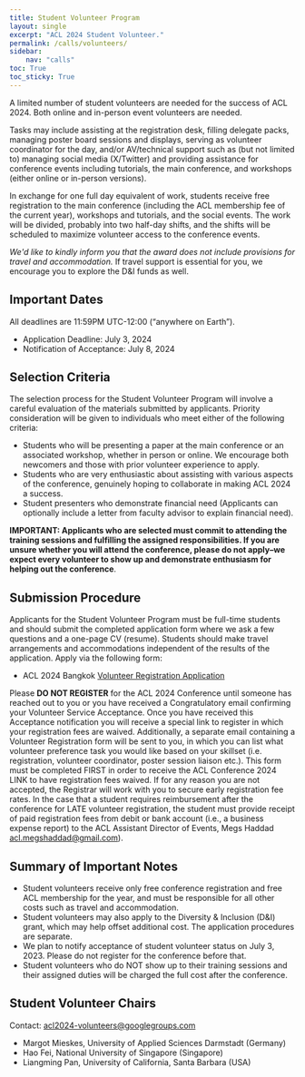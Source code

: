 ```yaml
---
title: Student Volunteer Program
layout: single
excerpt: "ACL 2024 Student Volunteer."
permalink: /calls/volunteers/
sidebar: 
    nav: "calls"
toc: True
toc_sticky: True
---
```


A limited number of student volunteers are needed for the success of ACL 2024. Both online and in-person event volunteers are needed.

Tasks may include assisting at the registration desk, filling delegate packs, managing poster board sessions and displays, serving as volunteer coordinator for the day, and/or AV/technical support such as (but not limited to) managing social media (X/Twitter) and providing assistance for conference events including tutorials, the main conference, and workshops (either online or in-person versions).

In exchange for one full day equivalent of work, students receive free registration to the main conference (including the ACL membership fee of the current year), workshops and tutorials, and the social events. The work will be divided, probably into two half-day shifts, and the shifts will be scheduled to maximize volunteer access to the conference events.

*We'd like to kindly inform you that the award does not include provisions for travel and accommodation.* If travel support is essential for you, we encourage you to explore the D&I funds as well.


## Important Dates

All deadlines are 11:59PM UTC-12:00 (“anywhere on Earth”).

- Application Deadline: July 3, 2024
- Notification of Acceptance: July 8, 2024

## Selection Criteria

The selection process for the Student Volunteer Program will involve a careful evaluation of the materials submitted by applicants. Priority consideration will be given to individuals who meet either of the following criteria:

- Students who will be presenting a paper at the main conference or an associated workshop, whether in person or online. We encourage both newcomers and those with prior volunteer experience to apply.
- Students who are very enthusiastic about assisting with various aspects of the conference, genuinely hoping to collaborate in making ACL 2024 a success.
- Student presenters who demonstrate financial need (Applicants can optionally include a letter from faculty advisor to explain financial need).

**IMPORTANT: Applicants who are selected must commit to attending the training sessions and fulfilling the assigned responsibilities. If you are unsure whether you will attend the conference, please do not apply–we expect every volunteer to show up and demonstrate enthusiasm for helping out the conference**.

## Submission Procedure

Applicants for the Student Volunteer Program must be full-time students and should submit the completed application form where we ask a few questions and a one-page CV (resume). Students should make travel arrangements and accommodations independent of the results of the application. Apply via the following form:

- ACL 2024 Bangkok [Volunteer Registration Application](https://forms.gle/YQHnX9ypYqDJPv3L9)

Please **DO NOT REGISTER** for the ACL 2024 Conference until someone has reached out to you or you have received a Congratulatory email confirming your Volunteer Service Acceptance. Once you have received this Acceptance notification you will receive a special link to register in which your registration fees are waived. Additionally, a separate email containing a Volunteer Registration form will be sent to you, in which you can list what volunteer preference task you would like based on your skillset (i.e. registration, volunteer coordinator, poster session liaison etc.). This form must be completed FIRST in order to receive the ACL Conference 2024 LINK to have registration fees waived. If for any reason you are not accepted, the Registrar will work with you to secure early registration fee rates.
In the case that a student requires reimbursement after the conference for LATE volunteer registration, the student must provide receipt of paid registration fees from debit or bank account (i.e., a business expense report) to the ACL Assistant Director of Events, Megs Haddad <a href="mailto:acl.megshaddad@gmail.com">acl.megshaddad@gmail.com</a>).

## Summary of Important Notes
- Student volunteers receive only free conference registration and free ACL membership for the year, and must be responsible for all other costs such as travel and accommodation.
- Student volunteers may also apply to the Diversity & Inclusion (D&I) grant, which may help offset additional cost. The application procedures are separate.
- We plan to notify acceptance of student volunteer status on July 3, 2023. Please do not register for the conference before that.
- Student volunteers who do NOT show up to their training sessions and their assigned duties will be charged the full cost after the conference.

## Student Volunteer Chairs

Contact: acl2024-volunteers@googlegroups.com

- Margot Mieskes, University of Applied Sciences Darmstadt (Germany)
- Hao Fei, National University of Singapore (Singapore)
- Liangming Pan, University of California, Santa Barbara (USA)
